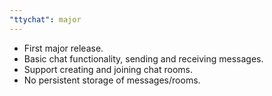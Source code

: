 ```yaml
---
"ttychat": major
---
```


- First major release.
- Basic chat functionality, sending and receiving messages.
- Support creating and joining chat rooms.
- No persistent storage of messages/rooms.
